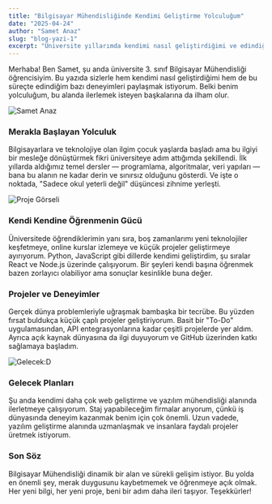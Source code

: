 ```yaml
---
title: "Bilgisayar Mühendisliğinde Kendimi Geliştirme Yolculuğum"
date: "2025-04-24"
author: "Samet Anaz"
slug: "blog-yazi-1"
excerpt: "Üniversite yıllarımda kendimi nasıl geliştirdiğimi ve edindiğim deneyimleri paylaşıyorum."
---
```


Merhaba! Ben Samet, şu anda üniversite 3. sınıf Bilgisayar Mühendisliği öğrencisiyim. Bu yazıda sizlerle hem kendimi nasıl geliştirdiğimi hem de bu süreçte edindiğim bazı deneyimleri paylaşmak istiyorum. Belki benim yolculuğum, bu alanda ilerlemek isteyen başkalarına da ilham olur.

![Samet Anaz](/assets/images/me1.jpg)

### Merakla Başlayan Yolculuk  
Bilgisayarlara ve teknolojiye olan ilgim çocuk yaşlarda başladı ama bu ilgiyi bir mesleğe dönüştürmek fikri üniversiteye adım attığımda şekillendi. İlk yıllarda aldığımız temel dersler — programlama, algoritmalar, veri yapıları — bana bu alanın ne kadar derin ve sınırsız olduğunu gösterdi. Ve işte o noktada, "Sadece okul yeterli değil" düşüncesi zihnime yerleşti.

![Proje Görseli](/assets/images/me2.jpg)

### Kendi Kendine Öğrenmenin Gücü  
Üniversitede öğrendiklerimin yanı sıra, boş zamanlarımı yeni teknolojiler keşfetmeye, online kurslar izlemeye ve küçük projeler geliştirmeye ayırıyorum. Python, JavaScript gibi dillerde kendimi geliştirdim, şu sıralar React ve Node.js üzerinde çalışıyorum. Bir şeyleri kendi başına öğrenmek bazen zorlayıcı olabiliyor ama sonuçlar kesinlikle buna değer.

### Projeler ve Deneyimler  
Gerçek dünya problemleriyle uğraşmak bambaşka bir tecrübe. Bu yüzden fırsat buldukça küçük çaplı projeler geliştiriyorum. Basit bir "To-Do" uygulamasından, API entegrasyonlarına kadar çeşitli projelerde yer aldım. Ayrıca açık kaynak dünyasına da ilgi duyuyorum ve GitHub üzerinden katkı sağlamaya başladım.

![Gelecek:D](/assets/images/me3.jpg)

### Gelecek Planları  
Şu anda kendimi daha çok web geliştirme ve yazılım mühendisliği alanında ilerletmeye çalışıyorum. Staj yapabileceğim firmalar arıyorum, çünkü iş dünyasında deneyim kazanmak benim için çok önemli. Uzun vadede, yazılım geliştirme alanında uzmanlaşmak ve insanlara faydalı projeler üretmek istiyorum.

### Son Söz  
Bilgisayar Mühendisliği dinamik bir alan ve sürekli gelişim istiyor. Bu yolda en önemli şey, merak duygusunu kaybetmemek ve öğrenmeye açık olmak. Her yeni bilgi, her yeni proje, beni bir adım daha ileri taşıyor. Teşekkürler!
